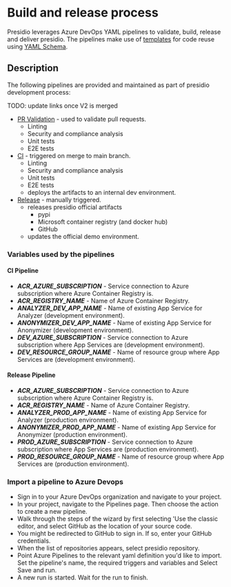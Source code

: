 # Build and release process

Presidio leverages Azure DevOps YAML pipelines to validate, build, release and deliver presidio.
The pipelines make use of [templates](https://docs.microsoft.com/en-us/azure/devops/pipelines/process/templates?view=azure-devops)
for code reuse using [YAML Schema](https://docs.microsoft.com/en-us/azure/devops/pipelines/yaml-schema?view=azure-devops&tabs=schema).

## Description

The following pipelines are provided and maintained as part of presidio development process:

TODO: update links once V2 is merged

* [PR Validation](https://github.com/microsoft/presidio/blob/V2/azure-pipelines.yml) - used to validate pull requests.
  * Linting
  * Security and compliance analysis
  * Unit tests
  * E2E tests
* [CI](https://github.com/microsoft/presidio/blob/V2/azure-pipelines-ci.yml) - triggered on merge to main branch.
  * Linting
  * Security and compliance analysis
  * Unit tests
  * E2E tests
  * deploys the artifacts to an internal dev environment.
* [Release](https://github.com/microsoft/presidio/blob/V2/azure-pipelines.yml) - manually triggered.
  * releases presidio official artifacts
    * pypi
    * Microsoft container registry (and docker hub)
    * GitHub
  * updates the official demo environment.

### Variables used by the pipelines

#### CI Pipeline

* ***ACR_AZURE_SUBSCRIPTION*** - Service connection to Azure subscription where Azure Container Registry is.
* ***ACR_REGISTRY_NAME*** - Name of Azure Container Registry.
* ***ANALYZER_DEV_APP_NAME*** - Name of existing App Service for Analyzer (development environment).
* ***ANONYMIZER_DEV_APP_NAME*** - Name of existing App Service for Anonymizer (development environment).
* ***DEV_AZURE_SUBSCRIPTION*** - Service connection to Azure subscription where App Services are (development environment).
* ***DEV_RESOURCE_GROUP_NAME*** - Name of resource group where App Services are (development environment).

#### Release Pipeline

* ***ACR_AZURE_SUBSCRIPTION*** - Service connection to Azure subscription where Azure Container Registry is.
* ***ACR_REGISTRY_NAME*** - Name of Azure Container Registry.
* ***ANALYZER_PROD_APP_NAME*** - Name of existing App Service for Analyzer (production environment).
* ***ANONYMIZER_PROD_APP_NAME*** - Name of existing App Service for Anonymizer (production environment).
* ***PROD_AZURE_SUBSCRIPTION*** - Service connection to Azure subscription where App Services are (production environment).
* ***PROD_RESOURCE_GROUP_NAME*** - Name of resource group where App Services are (production environment).

### Import a pipeline to Azure Devops

* Sign in to your Azure DevOps organization and navigate to your project.
* In your project, navigate to the Pipelines page. Then choose the action to create a new pipeline.
* Walk through the steps of the wizard by first selecting 'Use the classic editor, and select GitHub as the location of your source code.
* You might be redirected to GitHub to sign in. If so, enter your GitHub credentials.
* When the list of repositories appears, select presidio repository.
* Point Azure Pipelines to the relevant yaml definition you'd like to import.
Set the pipeline's name, the required triggers and variables and Select Save and run.
* A new run is started. Wait for the run to finish.
